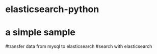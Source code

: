# elasticsearch-python
# a simple sample

#transfer data from mysql to elasticsearch
#search with elasticsearch
#
